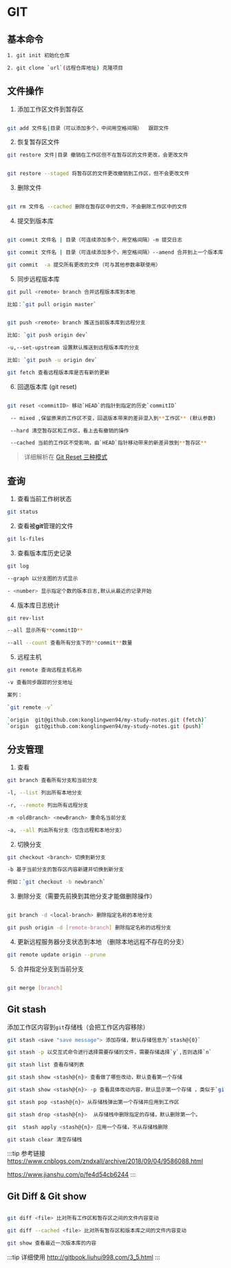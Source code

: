 # GIT

## 基本命令

```bash
1. git init 初始化仓库

2. git clone `url`(远程仓库地址) 克隆项目
```

## 文件操作

1. 添加工作区文件到暂存区

```bash

git add 文件名|目录（可以添加多个，中间用空格间隔）  跟踪文件
```

2. 恢复暂存区文件

```bash
git restore 文件|目录 撤销在工作区但不在暂存区的文件更改，会更改文件


git restore --staged 将暂存区的文件更改撤销到工作区，但不会更改文件
```

3. 删除文件

```bash

git rm 文件名 --cached 删除在暂存区中的文件，不会删除工作区中的文件
```

4. 提交到版本库

```bash

git commit 文件名 | 目录（可连续添加多个，用空格间隔）-m 提交日志

git commit 文件名 | 目录（可连续添加多个，用空格间隔）--amend 合并到上一个版本库（会打开一个vim编辑器用来编辑上一个的提交日志）

git commit  -a 提交所有更改的文件（可与其他参数串联使用）

```

5. 同步远程版本库

```bash
git pull <remote> branch 合并远程版本库到本地

比如：`git pull origin master`


git push <remote> branch 推送当前版本库到远程分支

比如: `git push origin dev`

-u,--set-upstream 设置默认推送到远程版本库的分支

比如: `git push -u origin dev`

git fetch 查看远程版本库是否有新的更新

```

6. 回退版本库 (git reset)

```bash

git reset <commitID> 移动`HEAD`的指针到指定的历史`commitID`

 -- mixed ,保留原来的工作区不变，回退版本带来的差异混入到**工作区** (默认参数)

 --hard 清空暂存区和工作区，看上去有撤销的操作

 --cached 当前的工作区不受影响，由`HEAD`指针移动带来的新差异放到**暂存区**


```

> 详细解析在 [Git Reset 三种模式](https://www.jianshu.com/p/c2ec5f06cf1a)

## 查询

1. 查看当前工作树状态

```bash
git status
```

2. 查看被**git**管理的文件

```bash
git ls-files
```

3. 查看版本库历史记录

```bash
git log

--graph 以分支图的方式显示

- <number> 显示指定个数的版本日志,默认从最近的记录开始
```

4. 版本库日志统计

```bash
git rev-list

--all 显示所有**commitID**

--all --count 查看所有分支下的**commit**数量

```

5. 远程主机

```bash
git remote 查询远程主机名称

-v 查看同步跟踪的分支地址

案列：

`git remote -v`

`origin  git@github.com:konglingwen94/my-study-notes.git (fetch)`
`origin  git@github.com:konglingwen94/my-study-notes.git (push)`

```

## 分支管理

1. 查看

```bash
git branch 查看所有分支和当前分支

-l, --list 列出所有本地分支

-r, --remote 列出所有远程分支

-m <oldBranch> <newBranch> 重命名当前分支

-a, --all 列出所有分支（包含远程和本地分支）

```

2. 切换分支

```bash
git checkout <branch> 切换到新分支

-b 基于当前分支的暂存区内容新建并切换到新分支

例如：`git checkout -b newbranch`


```

3. 删除分支（需要先前换到其他分支才能做删除操作）

```bash

git branch -d <local-branch> 删除指定名称的本地分支

git push origin -d [remote-branch] 删除指定名称的远程分支

```

4. 更新远程服务器分支状态到本地 （删除本地远程不存在的分支）

```bash
git remote update origin --prune

```

5. 合并指定分支到当前分支

```bash

git merge [branch]

```

## Git stash

添加工作区内容到`git`存储栈（会把工作区内容移除）

```bash
git stash <save "save message"> 添加存储，默认存储信息为`stash@{0}`

git stash -p 以交互式命令进行选择需要存储的文件，需要存储选择`y`,否则选择`n`

git stash list 查看存储列表

git stash show <stash@{n}> 查看做了哪些改动，默认查看第一个存储

git stash show <stash@{n}> -p 查看具体改动内容，默认显示第一个存储 ，类似于`git diff`

git stash pop <stash@{n}> 从存储栈弹出第一个存储并应用到工作区

git stash drop <stash@{n}>  从存储栈中删除指定的存储，默认删除第一个。

git  stash apply <stash@{n}> 应用一个存储，不从存储栈删除

git stash clear 清空存储栈

```

:::tip 参考链接
<https://www.cnblogs.com/zndxall/archive/2018/09/04/9586088.html>

<https://www.jianshu.com/p/fe4d54cb6244>
:::

## Git Diff & Git show

```bash

git diff <file> 比对所有工作区和暂存区之间的文件内容变动

git diff --cached <file> 比对所有暂存区和版本库之间的文件内容变动

git show 查看最近一次版本库的内容


```

:::tip 详细使用
<http://gitbook.liuhui998.com/3_5.html>
:::
